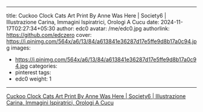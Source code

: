 
---
title: Cuckoo Clock Cats Art Print By Anne Was Here | Society6 | Illustrazione Carina, Immagini Ispiratrici, Orologi A Cucu
date: 2024-11-17T02:27:34+05:30
author: edc0
avatar: /me/edc0.jpg
authorlink: https://github.com/edczero
cover: https://i.pinimg.com/564x/a6/13/84/a613841e36287d17e5ffe9d8b17a0c94.jpg
images:
   - https://i.pinimg.com/564x/a6/13/84/a613841e36287d17e5ffe9d8b17a0c94.jpg
categories:
  - pinterest
tags:
  - edc0
weight: 1
---

<!--more-->

[Cuckoo Clock Cats Art Print By Anne Was Here | Society6 | Illustrazione Carina, Immagini Ispiratrici, Orologi A Cucu](https://in.pinterest.com/pin/91901648639904861/)

	